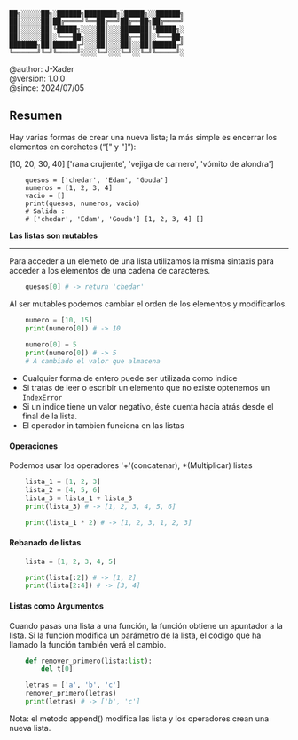 ```
██╗░░░░░██╗░██████╗████████╗░█████╗░░██████╗
██║░░░░░██║██╔════╝╚══██╔══╝██╔══██╗██╔════╝
██║░░░░░██║╚█████╗░░░░██║░░░███████║╚█████╗░
██║░░░░░██║░╚═══██╗░░░██║░░░██╔══██║░╚═══██╗
███████╗██║██████╔╝░░░██║░░░██║░░██║██████╔╝
╚══════╝╚═╝╚═════╝░░░░╚═╝░░░╚═╝░░╚═╝╚═════╝░
```

@author: J-Xader<br>
@version: 1.0.0<br>
@since:  2024/07/05

## Resumen
Hay varias formas de crear una nueva lista; la más simple es encerrar los elementos en corchetes (“[" y "]”):

[10, 20, 30, 40]
['rana crujiente', 'vejiga de carnero', 'vómito de alondra']

``` PY
    quesos = ['chedar', 'Edam', 'Gouda']
    numeros = [1, 2, 3, 4]
    vacio = []
    print(quesos, numeros, vacio)
    # Salida :
    # ['chedar', 'Edam', 'Gouda'] [1, 2, 3, 4] []
```
__Las listas son mutables__
___

Para acceder a un elemeto de una lista utilizamos la misma sintaxis para acceder a los elementos de una cadena de caracteres.
```py
    quesos[0] # -> return 'chedar'
```

Al ser mutables podemos cambiar el orden de los elementos y modificarlos.
```py
    numero = [10, 15]
    print(numero[0]) # -> 10
    
    numero[0] = 5
    print(numero[0]) # -> 5
    # A cambiado el valor que almacena
``` 
- Cualquier forma de entero puede ser utilizada como indice
- Si tratas de leer o escribir un elemento que no existe optenemos un `IndexError`
- Si un indice tiene un valor negativo, éste cuenta hacia atrás desde el final de la lista.
- El operador in tambien funciona en las listas

#### Operaciones
Podemos usar los operadores '+'(concatenar), *(Multiplicar) listas
```py
    lista_1 = [1, 2, 3]
    lista_2 = [4, 5, 6]
    lista_3 = lista_1 + lista_3
    print(lista_3) # -> [1, 2, 3, 4, 5, 6]

    print(lista_1 * 2) # -> [1, 2, 3, 1, 2, 3]
```

#### Rebanado de listas
```py
    lista = [1, 2, 3, 4, 5]

    print(lista[:2]) # -> [1, 2]
    print(lista[2:4]) # -> [3, 4]
``` 
#### Listas como Argumentos
Cuando pasas una lista a una función, la función obtiene un apuntador a la lista. Si la función modifica un parámetro de la lista, el código que ha llamado la función también verá el cambio.
```py
    def remover_primero(lista:list):
        del t[0]

    letras = ['a', 'b', 'c']
    remover_primero(letras)
    print(letras) # -> ['b', 'c']
```

Nota: el metodo append() modifica las lista y los operadores crean una nueva lista.

